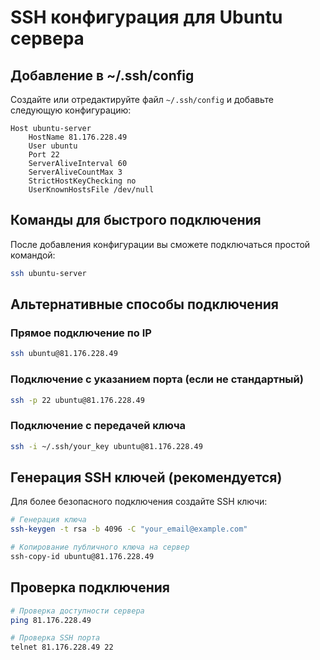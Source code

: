 # SSH конфигурация для Ubuntu сервера

## Добавление в ~/.ssh/config

Создайте или отредактируйте файл `~/.ssh/config` и добавьте следующую конфигурацию:

```
Host ubuntu-server
    HostName 81.176.228.49
    User ubuntu
    Port 22
    ServerAliveInterval 60
    ServerAliveCountMax 3
    StrictHostKeyChecking no
    UserKnownHostsFile /dev/null
```

## Команды для быстрого подключения

После добавления конфигурации вы сможете подключаться простой командой:

```bash
ssh ubuntu-server
```

## Альтернативные способы подключения

### Прямое подключение по IP
```bash
ssh ubuntu@81.176.228.49
```

### Подключение с указанием порта (если не стандартный)
```bash
ssh -p 22 ubuntu@81.176.228.49
```

### Подключение с передачей ключа
```bash
ssh -i ~/.ssh/your_key ubuntu@81.176.228.49
```

## Генерация SSH ключей (рекомендуется)

Для более безопасного подключения создайте SSH ключи:

```bash
# Генерация ключа
ssh-keygen -t rsa -b 4096 -C "your_email@example.com"

# Копирование публичного ключа на сервер
ssh-copy-id ubuntu@81.176.228.49
```

## Проверка подключения

```bash
# Проверка доступности сервера
ping 81.176.228.49

# Проверка SSH порта
telnet 81.176.228.49 22
```
